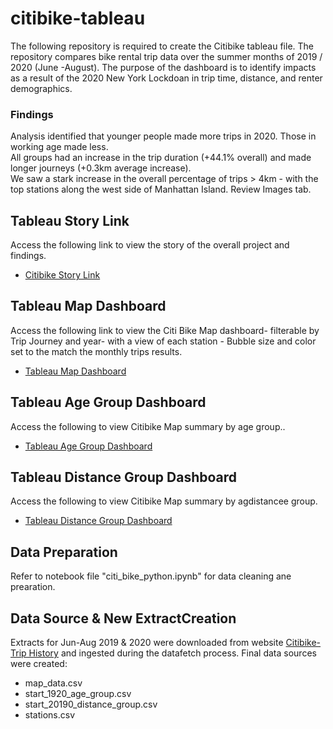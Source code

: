 # citibike-tableau
The following repository is required to create the Citibike tableau file.
The repository compares bike rental trip data over the summer months of 2019 / 2020 (June -August).
The purpose of the dashboard is to identify impacts as a result of the 2020 New York Lockdoan in trip time, distance, and renter demographics.  

### Findings
Analysis identified that younger people made more trips in 2020. Those in working age made less.   
All groups had an increase in the trip duration (+44.1% overall) and made  longer journeys (+0.3km average increase).  
We saw a stark increase in the overall percentage of trips > 4km - with the top stations along the west side of Manhattan Island. 
Review Images tab.

## Tableau Story Link
Access the following link to view the story of the overall project and findings.
- [Citibike Story Link](https://public.tableau.com/app/profile/micah.raquena.pequeno/viz/CitiBikeStory_16901975991970/CitiBikeAnalysis?publish=ye)

## Tableau Map Dashboard
Access the following link to view the Citi Bike Map dashboard- filterable by Trip Journey and year- with a view of each station - Bubble size and color set to the match the monthly trips results. 
- [Tableau Map Dashboard](https://public.tableau.com/app/profile/micah.raquena.pequeno/viz/CitiBikeMap_16901950070280/MapDashboard?publish=yes)

## Tableau Age Group Dashboard
Access the following to view Citibike Map summary by age group..
- [Tableau Age Group Dashboard](https://public.tableau.com/app/profile/micah.raquena.pequeno/viz/CitiBikeAge_16901980427950/AGE?publish=yes)

## Tableau Distance Group Dashboard
Access the following to view Citibike Map summary by agdistancee group.
- [Tableau Distance Group Dashboard](https://public.tableau.com/app/profile/micah.raquena.pequeno/viz/CitiBikeDistance/Distance?publish=yes)


## Data Preparation
Refer to notebook file "citi_bike_python.ipynb" for data cleaning ane prearation.  

## Data Source & New ExtractCreation 
Extracts for Jun-Aug 2019 & 2020 were downloaded from website [Citibike- Trip History](https://citibikenyc.com/system-data) and ingested during the datafetch process.
Final data sources were created: 
- map_data.csv
- start_1920_age_group.csv
- start_20190_distance_group.csv
- stations.csv